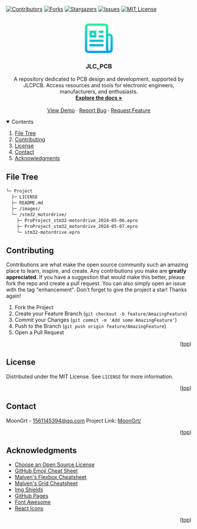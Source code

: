 <div id="top"></div>

[![Contributors][contributors-shield]][contributors-url]
[![Forks][forks-shield]][forks-url]
[![Stargazers][stars-shield]][stars-url]
[![Issues][issues-shield]][issues-url]
[![MIT License][license-shield]][license-url]


<!-- PROJECT LOGO -->
<br />
<div align="center">
	<a href="https://github.com/MoonGrt/JLC_PCB">
	<img src="images/logo.png" alt="Logo" width="80" height="80">
	</a>
<h3 align="center">JLC_PCB</h3>
	<p align="center">
	A repository dedicated to PCB design and development, supported by JLCPCB. Access resources and tools for electronic engineers, manufacturers, and enthusiasts.
	<br />
	<a href="https://github.com/MoonGrt/JLC_PCB"><strong>Explore the docs »</strong></a>
	<br />
	<br />
	<a href="https://github.com/MoonGrt/JLC_PCB">View Demo</a>
	·
	<a href="https://github.com/MoonGrt/JLC_PCB/issues">Report Bug</a>
	·
	<a href="https://github.com/MoonGrt/JLC_PCB/issues">Request Feature</a>
	</p>
</div>


<!-- CONTENTS -->
<details open>
  <summary>Contents</summary>
  <ol>
    <li><a href="#file-tree">File Tree</a></li>
    <li><a href="#contributing">Contributing</a></li>
    <li><a href="#license">License</a></li>
    <li><a href="#contact">Contact</a></li>
    <li><a href="#acknowledgments">Acknowledgments</a></li>
  </ol>
</details>


<!-- FILE TREE -->
## File Tree

```
└─ Project
  ├─ LICENSE
  ├─ README.md
  ├─ /images/
  └─ /stm32_motordrive/
    ├─ ProProject_stm32-motordrive_2024-05-06.epro
    ├─ ProProject_stm32_motordrive_2024-05-07.epro
    └─ stm32-motordrive.epro

```


<!-- CONTRIBUTING -->
## Contributing
Contributions are what make the open source community such an amazing place to learn, inspire, and create. Any contributions you make are **greatly appreciated**.
If you have a suggestion that would make this better, please fork the repo and create a pull request. You can also simply open an issue with the tag "enhancement".
Don't forget to give the project a star! Thanks again!
1. Fork the Project
2. Create your Feature Branch (`git checkout -b feature/AmazingFeature`)
3. Commit your Changes (`git commit -m 'Add some AmazingFeature'`)
4. Push to the Branch (`git push origin feature/AmazingFeature`)
5. Open a Pull Request
<p align="right">(<a href="#top">top</a>)</p>


<!-- LICENSE -->
## License
Distributed under the MIT License. See `LICENSE` for more information.
<p align="right">(<a href="#top">top</a>)</p>


<!-- CONTACT -->
## Contact
MoonGrt - 1561145394@qq.com
Project Link: [MoonGrt/](https://github.com/MoonGrt/)
<p align="right">(<a href="#top">top</a>)</p>


<!-- ACKNOWLEDGMENTS -->
## Acknowledgments
* [Choose an Open Source License](https://choosealicense.com)
* [GitHub Emoji Cheat Sheet](https://www.webpagefx.com/tools/emoji-cheat-sheet)
* [Malven's Flexbox Cheatsheet](https://flexbox.malven.co/)
* [Malven's Grid Cheatsheet](https://grid.malven.co/)
* [Img Shields](https://shields.io)
* [GitHub Pages](https://pages.github.com)
* [Font Awesome](https://fontawesome.com)
* [React Icons](https://react-icons.github.io/react-icons/search)   
<p align="right">(<a href="#top">top</a>)</p>


<!-- MARKDOWN LINKS & IMAGES -->
<!-- https://www.markdownguide.org/basic-syntax/#reference-style-links -->
[contributors-shield]: https://img.shields.io/github/contributors/MoonGrt/JLC_PCB.svg?style=for-the-badge
[contributors-url]: https://github.com/MoonGrt/JLC_PCB/graphs/contributors
[forks-shield]: https://img.shields.io/github/forks/MoonGrt/JLC_PCB.svg?style=for-the-badge
[forks-url]: https://github.com/MoonGrt/JLC_PCB/network/members
[stars-shield]: https://img.shields.io/github/stars/MoonGrt/JLC_PCB.svg?style=for-the-badge
[stars-url]: https://github.com/MoonGrt/JLC_PCB/stargazers
[issues-shield]: https://img.shields.io/github/issues/MoonGrt/JLC_PCB.svg?style=for-the-badge
[issues-url]: https://github.com/MoonGrt/JLC_PCB/issues
[license-shield]: https://img.shields.io/github/license/MoonGrt/JLC_PCB.svg?style=for-the-badge
[license-url]: https://github.com/MoonGrt/JLC_PCB/blob/master/LICENSE

